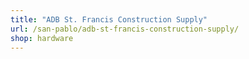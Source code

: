 ```yaml
---
title: "ADB St. Francis Construction Supply"
url: /san-pablo/adb-st-francis-construction-supply/
shop: hardware
---
```

